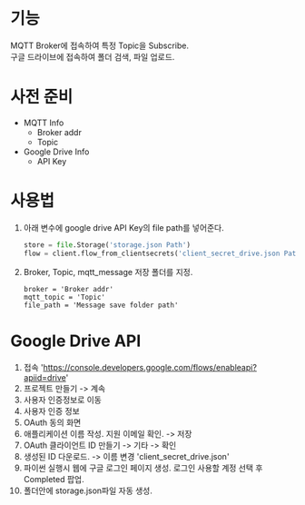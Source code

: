 # 기능
MQTT Broker에 접속하여 특정 Topic을 Subscribe.  
구글 드라이브에 접속하여 폴더 검색, 파일 업로드.

# 사전 준비
- MQTT Info
    - Broker addr
    - Topic
- Google Drive Info
    - API Key

# 사용법
1. 아래 변수에 google drive API Key의 file path를 넣어준다.
    ```python
    store = file.Storage('storage.json Path')
    flow = client.flow_from_clientsecrets('client_secret_drive.json Path', SCOPES)
 
    ```
2. Broker, Topic, mqtt_message 저장 폴더를 지정.
    ```
    broker = 'Broker addr'
    mqtt_topic = 'Topic'
    file_path = 'Message save folder path'
    ```

# Google Drive API
1. 접속 'https://console.developers.google.com/flows/enableapi?apiid=drive'
2. 프로젝트 만들기 -> 계속
3. 사용자 인증정보로 이동
4. 사용자 인증 정보
5. OAuth 동의 화면
6. 애플리케이션 이름 작성. 지원 이메일 확인. -> 저장
7. OAuth 클라이언트 ID 만들기 -> 기타 -> 확인
8. 생성된 ID 다운로드. -> 이름 변경 'client_secret_drive.json'
9. 파이썬 실행시 웹에 구글 로그인 페이지 생성. 로그인 사용할 계정 선택 후 Completed 팝업.
10. 폴더안에 storage.json파일 자동 생성.